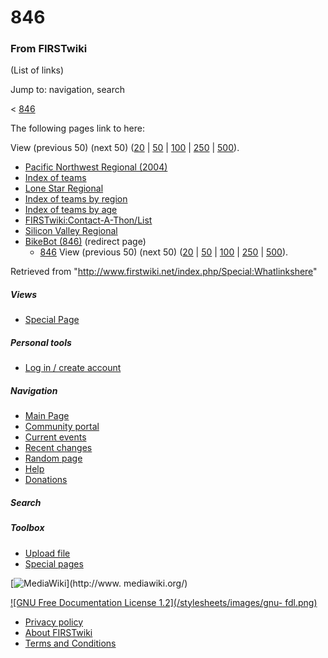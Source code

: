 # 846

### From FIRSTwiki

(List of links)

Jump to: navigation, search

&lt; [846](/index.php?title=846&redirect=no "846" )  

The following pages link to here:

View (previous 50) (next 50)
([20](/index.php?title=Special:Whatlinkshere/846&limit=20&from=0
"Special:Whatlinkshere/846" ) |
[50](/index.php?title=Special:Whatlinkshere/846&limit=50&from=0
"Special:Whatlinkshere/846" ) |
[100](/index.php?title=Special:Whatlinkshere/846&limit=100&from=0
"Special:Whatlinkshere/846" ) |
[250](/index.php?title=Special:Whatlinkshere/846&limit=250&from=0
"Special:Whatlinkshere/846" ) |
[500](/index.php?title=Special:Whatlinkshere/846&limit=500&from=0
"Special:Whatlinkshere/846" )).

  * [Pacific Northwest Regional (2004)](/index.php/Pacific_Northwest_Regional_%282004%29 "Pacific Northwest Regional \(2004\)" )
  * [Index of teams](/index.php/Index_of_teams "Index of teams" )
  * [Lone Star Regional](/index.php/Lone_Star_Regional "Lone Star Regional" )
  * [Index of teams by region](/index.php/Index_of_teams_by_region "Index of teams by region" )
  * [Index of teams by age](/index.php/Index_of_teams_by_age "Index of teams by age" )
  * [FIRSTwiki:Contact-A-Thon/List](/index.php/FIRSTwiki:Contact-A-Thon/List "FIRSTwiki:Contact-A-Thon/List" )
  * [Silicon Valley Regional](/index.php/Silicon_Valley_Regional "Silicon Valley Regional" )
  * [BikeBot (846)](/index.php?title=BikeBot_%28846%29&redirect=no "BikeBot \(846\)" ) (redirect page) 
    * [846](/index.php/846 "846" )
View (previous 50) (next 50)
([20](/index.php?title=Special:Whatlinkshere/846&limit=20&from=0
"Special:Whatlinkshere/846" ) |
[50](/index.php?title=Special:Whatlinkshere/846&limit=50&from=0
"Special:Whatlinkshere/846" ) |
[100](/index.php?title=Special:Whatlinkshere/846&limit=100&from=0
"Special:Whatlinkshere/846" ) |
[250](/index.php?title=Special:Whatlinkshere/846&limit=250&from=0
"Special:Whatlinkshere/846" ) |
[500](/index.php?title=Special:Whatlinkshere/846&limit=500&from=0
"Special:Whatlinkshere/846" )).

Retrieved from "<http://www.firstwiki.net/index.php/Special:Whatlinkshere>"

##### Views

  * [Special Page](/index.php/Special:Whatlinkshere/846)

##### Personal tools

  * [Log in / create account](/index.php?title=Special:Userlogin&returnto=Special:Whatlinkshere)

[](/index.php/Main_Page "Main Page" )

##### Navigation

  * [Main Page](/index.php/Main_Page)
  * [Community portal](/index.php/FIRSTwiki:Community_portal)
  * [Current events](/index.php/Current_events)
  * [Recent changes](/index.php/Special:Recentchanges)
  * [Random page](/index.php/Special:Random)
  * [Help](/index.php/Help:Contents)
  * [Donations](/index.php/FIRSTwiki:Site_support)

##### Search



##### Toolbox

  * [Upload file](/index.php/Special:Upload)
  * [Special pages](/index.php/Special:Specialpages)

[![MediaWiki](/skins/common/images/poweredby_mediawiki_88x31.png)](http://www.
mediawiki.org/)

[![GNU Free Documentation License 1.2](/stylesheets/images/gnu-
fdl.png)](http://www.gnu.org/copyleft/fdl.html)

  * [Privacy policy](/index.php/FIRSTwiki:Privacy_policy "FIRSTwiki:Privacy policy" )
  * [About FIRSTwiki](/index.php/FIRSTwiki:About "FIRSTwiki:About" )
  * [Terms and Conditions](/index.php/FIRSTwiki:Terms_and_conditions "FIRSTwiki:Terms and conditions" )

